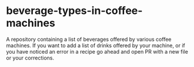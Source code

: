 # beverage-types-in-coffee-machines
A repository containing a list of beverages offered by various coffee machines. If you want to add a list of drinks offered by your machine, or if you have noticed an error in a recipe go ahead and open PR with a new file or your corrections.
